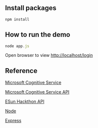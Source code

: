## Install packages
```js 
npm install
```

## How to run the demo
```js
node app.js
```
Open browser to view [http://localhost/login](http://localhost/login)

## Reference 
[Microsoft Cognitive Service](https://www.microsoft.com/cognitive-services/en-us/)

[Microsoft Cognitive Service API](https://www.microsoft.com/cognitive-services/en-us/documentation)

[ESun Hackthon API]()

[Node](https://nodejs.org/en/)

[Express](http://expressjs.com/zh-tw/)